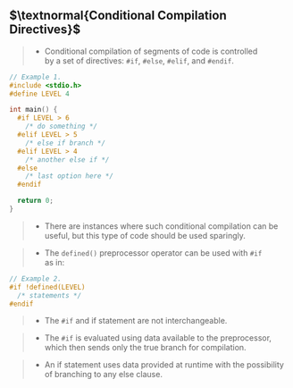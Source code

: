 ## $\textnormal{Conditional Compilation Directives}$

> - Conditional compilation of segments of code is controlled <br />
    by a set of directives: `#if`, `#else`, `#elif`, and `#endif`.

```c
// Example 1.
#include <stdio.h>
#define LEVEL 4

int main() {
  #if LEVEL > 6
    /* do something */
  #elif LEVEL > 5
    /* else if branch */
  #elif LEVEL > 4
    /* another else if */
  #else
    /* last option here */
  #endif

  return 0;
}
```

> - There are instances where such conditional compilation can be <br />
    useful, but this type of code should be used sparingly.

> - The `defined()` preprocessor operator can be used with `#if` <br />
    as in:

```c
// Example 2.
#if !defined(LEVEL)
  /* statements */
#endif
```

> - The `#if` and if statement are not interchangeable.

> - The `#if` is evaluated using data available to the preprocessor, <br />
    which then sends only the true branch for compilation.

> - An if statement uses data provided at runtime with the possibility <br />
    of branching to any else clause.
